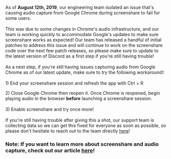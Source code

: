 <p>As of <strong>August 12th, 2019</strong>, our engineering team isolated an issue that's causing audio capture from Google Chrome during screenshare to fail for some users. <br><br>This was due to some changes in Chrome's audio infrastructure, and our team is working quickly to accommodate Google's updates to make sure screenshare works as expected! Our team has released a handful of initial patches to address this issue and will continue to work on the screenshare code over the next few patch releases, so please make sure to update to the latest version of Discord as a first step if you're still having trouble!<br><br>As a next step, if you're still having issues capturing audio from Google Chrome as of our latest update, make sure to try the following workaround!:<br><br>1) End your screenshare session and refresh the app with Ctrl + R</p>
<p>2) Close Google Chrome then reopen it. Once Chrome is reopened, begin playing audio in the browser <strong>before</strong> launching a screenshare session.<br><br>3) Enable screenshare and try once more! <br><br>If you're still having trouble after giving this a shot, our support team is collecting data so we can get this fixed for everyone as soon as possible, so please don't hesitate to reach out to the team directly <a href="https://support.discord.com/hc/en-us/requests/new" target="_self">here</a>! </p>
<h3 class="p1">Note: If you want to learn more about screenshare and audio capture, check out our article <a href="https://support.discord.com/hc/en-us/articles/115000982752" target="_self">here</a>!</h3>